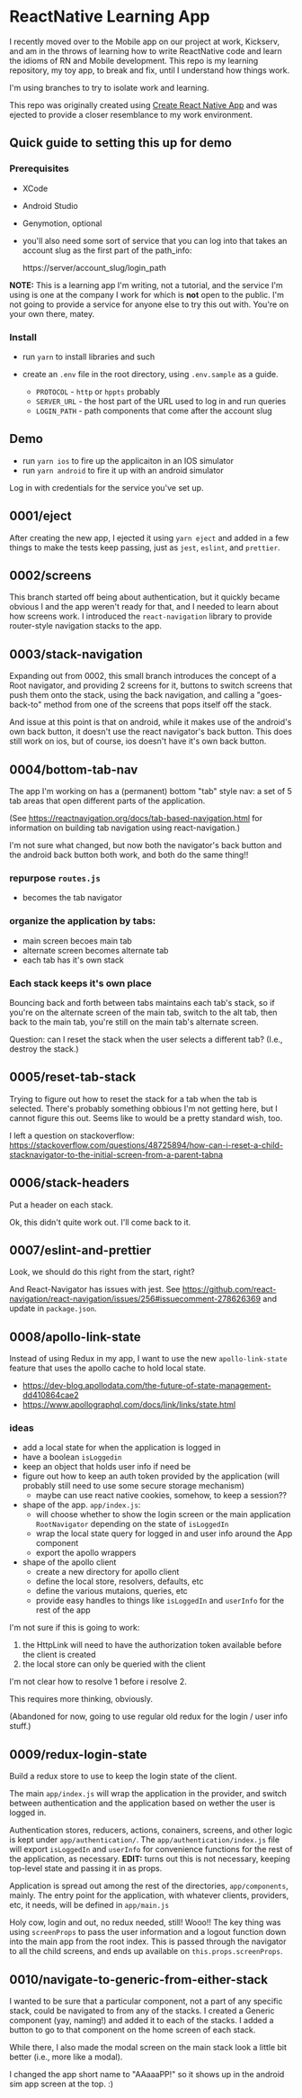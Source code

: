 # ReactNative Learning App

I recently moved over to the Mobile app on our project at work, Kickserv, and am in the throws of learning how to write ReactNative code and learn the idioms of RN and Mobile development. This repo is my learning repository, my toy app, to break and fix, until I understand how things work.

I'm using branches to try to isolate work and learning.

This repo was originally created using [Create React Native App](README-ORIGINAL.md) and was ejected to provide a closer resemblance to my work environment.

## Quick guide to setting this up for demo

### Prerequisites

- XCode
- Android Studio
- Genymotion, optional

- you'll also need some sort of service that you can log into that takes an account slug as the first part of the path_info:

    https://server/account_slug/login_path
    
**NOTE:** This is a learning app I'm writing, not a tutorial, and the service I'm using is one at the company I work for which is **not** open to the public. I'm not going to provide a service for anyone else to try this out with. You're on your own there, matey.

### Install

- run `yarn` to install libraries and such

- create an `.env` file in the root directory, using `.env.sample` as a guide.

  - `PROTOCOL` - `http` or `hppts` probably
  - `SERVER_URL` - the host part of the URL used to log in and run queries
  - `LOGIN_PATH` - path components that come after the account slug
  
## Demo

- run `yarn ios` to fire up the applicaiton in an IOS simulator
- run `yarn android` to fire it up with an android simulator

Log in with credentials for the service you've set up.

## 0001/eject

After creating the new app, I ejected it using `yarn eject` and added in a few things to make the tests keep passing, just as `jest`, `eslint`, and `prettier`.

## 0002/screens

This branch started off being about authentication, but it quickly became obvious I and the app weren't ready for that, and I needed to learn about how screens work. I introduced the `react-navigation` library to provide router-style navigation stacks to the app.

## 0003/stack-navigation

Expanding out from 0002, this small branch introduces the concept of a Root navigator, and providing 2 screens for it, buttons to switch screens that push them onto the stack, using the back navigation, and calling a "goes-back-to" method from one of the screens that pops itself off the stack.

And issue at this point is that on android, while it makes use of the android's own back button, it doesn't use the react navigator's back button. This does still work on ios, but of course, ios doesn't have it's own back button.

## 0004/bottom-tab-nav

The app I'm working on has a (permanent) bottom "tab" style nav: a set of 5 tab areas that open different parts of the application.

(See <https://reactnavigation.org/docs/tab-based-navigation.html> for information on building tab navigation using react-navigation.)

I'm not sure what changed, but now both the navigator's back button and the android back button both work, and both do the same thing!!

### repurpose `routes.js`

- becomes the tab navigator

### organize the application by tabs:

- main screen becoes main tab
- alternate screen becomes alternate tab
- each tab has it's own stack

### Each stack keeps it's own place

Bouncing back and forth between tabs maintains each tab's stack, so if you're on the alternate screen of the main tab, switch to the alt tab, then back to the main tab, you're still on the main tab's alternate screen.

Question: can I reset the stack when the user selects a different tab? (I.e., destroy the stack.)

## 0005/reset-tab-stack

Trying to figure out how to reset the stack for a tab when the tab is selected.
There's probably something obbious I'm not getting here, but I cannot figure this out.
Seems like to would be a pretty standard wish, too.

I left a question on stackoverflow: <https://stackoverflow.com/questions/48725894/how-can-i-reset-a-child-stacknavigator-to-the-initial-screen-from-a-parent-tabna>

## 0006/stack-headers

Put a header on each stack.

Ok, this didn't quite work out. I'll come back to it.

## 0007/eslint-and-prettier

Look, we should do this right from the start, right?

And React-Navigator has issues with jest. See https://github.com/react-navigation/react-navigation/issues/256#issuecomment-278626369 and update in `package.json`.

## 0008/apollo-link-state

Instead of using Redux in my app, I want to use the new `apollo-link-state` feature that uses the apollo cache to hold local state.

- https://dev-blog.apollodata.com/the-future-of-state-management-dd410864cae2
- https://www.apollographql.com/docs/link/links/state.html

### ideas

- add a local state for when the application is logged in
- have a boolean `isLoggedin`
- keep an object that holds user info if need be
- figure out how to keep an auth token provided by the application (will probably still need to use some secure storage mechanism)
  - maybe can use react native cookies, somehow, to keep a session??
- shape of the app. `app/index.js`:
  - will choose whether to show the login screen or the main application `RootNavigator` depending on the state of `isLoggedIn`
  - wrap the local state query for logged in and user info around the App component
  - export the apollo wrappers 
- shape of the apollo client
  - create a new directory for apollo client
  - define the local store, resolvers, defaults, etc
  - define the various mutaions, queries, etc
  - provide easy handles to things like `isLoggedIn` and `userInfo` for the rest of the app
  
  
I'm not sure if this is going to work:

1. the HttpLink will need to have the authorization token available before the client is created
2. the local store can only be queried with the client

I'm not clear how to resolve 1 before i resolve 2.

This requires more thinking, obviously.

(Abandoned for now, going to use regular old redux for the login / user info stuff.)
 
  
## 0009/redux-login-state

Build a redux store to use to keep the login state of the client.

The main `app/index.js` will wrap the application in the provider, and switch between authentication and the application based on wether the user is logged in.

Authentication stores, reducers, actions, conainers, screens, and other logic is kept under `app/authentication/`. The `app/authentication/index.js` file will export `isLoggedIn` and `userInfo` for convenience functions for the rest of the application, as necessary. **EDIT:** turns out this is not necessary, keeping top-level state and passing it in as props.

Application is spread out among the rest of the directories, `app/components`, mainly. The entry point for the application, with whatever clients, providers, etc, it needs, will be defined in `app/main.js`

Holy cow, login and out, no redux needed, still! Wooo!!  The key thing was using `screenProps` to pass the user information and a logout function down into the main app from the root index. This is passed through the navigator to all the child screens, and ends up available on `this.props.screenProps`.



## 0010/navigate-to-generic-from-either-stack

I wanted to be sure that a particular component, not a part of any specific stack, could be navigated to from any of the stacks. I created a Generic component (yay, naming!) and added it to each of the stacks. I added a button to go to that component on the home screen of each stack.

While there, I also made the modal screen on the main stack look a little bit better (i.e., more like a modal).

I changed the app short name to "AAaaaPP!" so it shows up in the android sim app screen at the top. :)